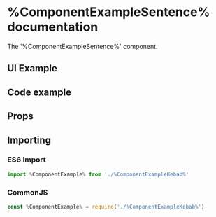 <!-- This file was automatically generated by [BuildCom](https://www.npmjs.com/package/buildcom) -->

# %ComponentExampleSentence% documentation

The '%ComponentExampleSentence%' component.

## UI Example

<!-- STORY -->

## Code example

<!-- SOURCE -->

## Props

<!-- PROPS -->

## Importing

### ES6 Import

```js
import %ComponentExample% from './%ComponentExampleKebab%'
```

### CommonJS

```js
const %ComponentExample% = require('./%ComponentExampleKebab%')
```
